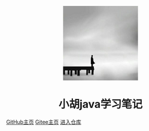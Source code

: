 <p align="center">
<img src="README.assets/20210908225820.jpg" width="200" height="200"/>
</p>
<h1 align="center">小胡java学习笔记</h1>

[GitHub主页](https://github.com/ScripturesHu)    [Gitee主页](https://gitee.com/ScripturesHu)   [进入仓库](#java_notes) 

